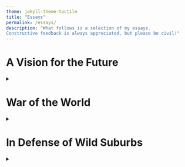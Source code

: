 ```yaml
---
theme: jekyll-theme-tactile
title: "Essays"
permalink: /essays/
description: "What follows is a selection of my essays. 
Constructive feedback is always appreciated, but please be civil!"
---
```


# A Vision for the Future
<details>
  <summary></summary>
        
I open my eyes. Light floods my room, tinged with the green of photosynthesis surrounding me. I hear running water, flowing through the aquaponics system, nourishing the flora and fauna. Well-lit by natural light and strategically placed mirrors, electric lighting is only needed late into the evening, as the day winds to a close. The house is kept naturally cool, with passive cooling and insulation. I venture outside, greeting the day, the animals, and the plants. The garden is growing spectacularly, the food crops are strong, tall, and healthy. The flowers buzz with the hum of a thousand pollinators, birds swoop in and out, squirrels nibble on nuts and rabbits chew on clover. A lone deer stands down the hill, helping himself to some fresh shoots. Most of my food I get from the market, so I don’t mind feeding the ecosystem with the rest. I greet the pigs, nuzzling in the compost for an uneaten peel or adventurous mushroom. Shaded by the tall oaks, the pigs are content in the shade, but might venture out into the warm meadow soon. I follow the well-worn dirt path to the coop, where a host of chickens are clucking contently, pecking at feed, hoping to snag a worm for breakfast. I dutifully collect a few of the eggs laid overnight, closing the coop as I leave. I venture over to the pond, where the ducks and geese loudly greet their own morning. I wave at the neighbors situated around the same pond, a treasure of the commons. I pick a particularly ripe apple from a tree, snag a large leaf of lettuce, cut some onion greens, pick up two healthy mushroom heads, and go back inside. Inside, I flip on the electric stove, place a pan over it, drizzle in some olive oil, and fry the onion greens and mushrooms before cracking in the eggs. I grab a slice of bread from the fridge, toast it, make a bed of the lettuce, and layer in the onions, mushrooms, and some tomato slices. There are a few small tomatoes growing in the garden, but the ones from the market are large and perfectly ripe, great for slices on toast. I layer the eggs on top, take a deep inhale, and dig in. 

When I’m finished, I place the plates in a basket, and once that’s full I’ll bring it over to the fish tank, where the minnows will happily eat the scraps while the moving water cleans off food stains. The nutrient-rich water from around the house will flow to eager plants, who will clean, purify, and send it recycled back into the house. The system is mostly a closed loop, but the small amount that is lost to evaporation or waste is easily topped up by sub-surface pumps, carefully designed to deplete the water table no faster than it is replenished. Our grid-scale batteries are often hydrogen-based, so as we consume more energy we release more water vapor, which can help increase the moisture in the air during dry days or weeks. These batteries are most appreciated during the particularly humid months, as they operate as giant dehumidifiers, converting water into its constituent gases for later power use. The rest of our energy infrastructure is renewables, with the solar-wind installations maximizing power generation per square foot while deep, underground geothermal plants and modular nuclear reactors provide reliable power generation during periods of intermittency. I bike to the electric light rail terminal, where regular rides take me into the city center. As I journey, I pass large expanses of green space, wooded, meadowed, and brush, punctuated by the brilliant blue of rivers, lakes, ponds, and creeks. Within and among these expanses are the punctuated whites of urban dwellings, which have engineered walls to slowly change to black over the course of the year, cooling in the summer and heating in the winter. Particularly large complexes have a dazzling array of installations on their roofs, from solar panels to small neighborhood parks for walking pets, to urban gardens. I even spy a couple basketball courts, complete with extra-high nets to catch any wandering shots. The trees filling these complexes occasionally have the stray basketball in them, but they don’t seem too worse for wear. The road is full, but the rail is in a lane of its own. Next to it, hundreds of passerby bike, scooter, walk, run, stroll, and chat. The road is mostly shaded, save for the rail lane, which keeps a solar panel on its roof to gain some extra charge. Beneath the rail is a sea of cover crops, which happily drink up the sun and water when the rail isn’t travelling over them. The rail stops at several centers, connecting passerby to the number of bus terminals that fill out the city or the metro stations which fill out the region. Urban dwellings are intermixed with community spaces, shopping districts, restaurants, and parks, creating rich living spaces where communities and individuals can thrive. Throughout it all is the flourishing of nature, with rabbits and deer happily munching on a town green, birds perched on the multitude of trees that cover the ground and building tops, squirrels and chipmunks running among trees and wildlife bridges, insects flitting in and out of flower cover, fish and turtles swimming through the lakes and rivers, lizards, newts, and water snakes sneaking between bodies of water through the frequent culverts, and the sounds of countless others rising through the green and blue. The whole world is alive, buzzing and singing, walking and talking, living and thriving. 

I make it to the city center. Here, the buildings run tall, stretching into the clouds. Yet nature still has a rich handhold here, with vines crawling up and down the buildings, shrubs spilling over balconies, bird nests hidden in protected overhangs, and flower gardens peeking out the sides. In fact, a whole community of tree-dwelling mammals, including several monkeys, have taken up residence in the towers, where rope bridges and vine carpets connect the rooftops and outcroppings provide shelter and safety. For the less agile of us, bridges and walkways connect the buildings, and workers and residents navigate vertically and horizontally between floors, with children racing each other through different combinations of bridges and stairwells to try and reach their desired destination first. The urban jungle has taken on a different meaning. Like the suburbs, the skyscrapers are highly mixed-use, with restaurant districts coexisting with apartments, massage parlors nestled next to office spaces. The skyscrapers, while colossal in size, are some of the least energy-hungry constructions in the region, since translucent solar panels embedded within the glass provide continual power throughout the day, elevators generate power whenever they are lowered, and massive batteries under the buildings allow for a constant demand. The depth of the batteries keeps them cool without any heating required, and during winter the thermal exhaust is redirected into the vents, providing free heating to the apartments and stores. The building can switch between high-power shading and low-power illumination, as the solar panel windows adjust their tint to absorb more sun or let in more light. Unlike in the suburbs, the waste from the towers is not recycled on site. Instead, conduits carry the waste and grey water to a massive biotreatment plant outside the city, which provides a steady stream of nutrients for the permaculture and vertical farms that support the entire region. Solid waste is used to grow fungi, while liquid waste is used as fertilizer for crops. Excess rainwater on the streets is directed into bioswales which filter the water and provide lush, city-level vegetation for passerby to enjoy. Many of the ground trees and shrubs are fruiting, so passerby can pluck an apple or raspberry during season, although most of the easy-to-reach ones have already been snatched by hungry humans or adventurous squirrels. The towers are setting up for a parade, this one for Vesak day. Soon the streets will be full of light and sound and music, and the wildlife will grumpily stay clear for a night or two, before returning when things quite down. The city is richly multicultural, but cultural groups have naturally clustered together in areas throughout the city, so festivities are often localized to a couple streets of joyous celebration at a time. Sometimes whole skyscrapers reflect a cultural identity, making for wonderful culinary or experiential tours. There are a few municipality-wide celebrations that occur each year, but countless cultural celebrations to be found, especially if one knows where to look. For the nature-goer large expanses of greenery are not hard to find, with the countless small islands of biodiversity spotted throughout the streets, the flourishing rooftop gardens, and several large parks throughout the city, which offer dual experiences of recreation and exploration. Within these parks there are community green spaces, where most nights some thespian organization is putting on a show. The parks also hold spots of untamed natural beauty, where trails percolate through spots of cool, forested old growth, lush meadows, and rich shrubland. Standing within these spots one can scarcely imagine that it is located right within the heart of the city, save for the tall, greened skyscrapers that occasionally sneak into one’s view within a clearing. 

As I travel throughout the city, taking in the sounds and sites, I come across my building. I venture in, working my way through the cool, spacious lobby and climbing the stairs to my floor. I usually work anywhere from 3-6 days per week and have a great deal of flexibility whether I want to do my work online or in the office. My average week is four days, which gives me enough time to get what I want done, but also to have days to explore my interests at home, where I work in my garden, paint, draw, play music, hike, bike, or merely sit by the lakeside. Today I’ve come in to experience the city, but also to see my colleagues. Universal basic income and increasing technological progress have enabled work to become optional for achieving a good standard of living, but most people still work towards what they feel passionate about. With the alleviation from the need to work to survive, creative productivity has flourished, and the office is full of the results of people’s passions: knitted garments, homemade desks, still-life paintings, a culinary masterpiece sitting in Tupperware containers within a lunch bag. If something in the office breaks, there’s almost always someone around who is passionately willing to fix it for free, and the office will return the favor by our own small gifts, baking them a home-cooked lunch, knitting a cozy winter beanie, offering to pet sit for a few days, or giving them a gift card to a new restaurant in the building. 

I settle down at my desk, which in this office range from standing to treadmill to beanbag. My work involves coordinating with stakeholders across the world to develop sustainable, actionable solutions to pressing problems. Many of the people I work with are representatives, not of governments, but of ecosystems. Natural ecosystems have legal rights, and so are represented in court and policy by legal guardians, stewards that work to verbalize the interests of a non-verbal community. The personhood of these organisms, species, and populations is uncontested, making it easier to get to the work of establishing compromises between all parties involved. A new development might increase human flourishing, but its ecological costs are high. As a compromise, surveyors check out the land to see if there are parts that can be developed while maintaining ecosystem integrity. The development won’t be as big, and the ecosystem will sustain a bit of damage, but both parties will come out better in the long run. As an additional compromise, the development aims to cultivate the regional soil, fostering the native microbial communities to either restore a separate degraded ecosystem, or use as a substrate for a roof-top garden, to ensure that native plants can easily reestablish. Compromises are always hard, but if both parties have representation the result will be much fairer, and in the long run will confer numerous benefits to all involved.  Residents of the development, eager to offset the ecological footprint, will green and flower the balconies and apartments, setup bird and squirrel feeders to feed the displaced population (with the added benefit to plants surrounding the development through the excess nitrogen and phosphorous supplied by the grateful wildlife), and plant and tend to seedlings around the premises, restoring the community to its original strength. Nature is resilient but stochastic, and the right pieces must fall in place for a community to regain health. Humans come in by using the cultural knowledge of the land, developed over countless generations of native peoples, to implement best-practices to expedite Nature’s natural processes. With time, love, and care, a thriving ecosystem will grow once again, this time in concert with human activity. 

As I finish my work I reflect on where we are, how far we have come. Countries worldwide have alleviated the suffering of their most-vulnerable citizens. Inequality has plummeted, equity has soared. Most people worldwide live a life as good as mine, as satisfied, as comfortable, as fulfilled. And with all this human progress we have simultaneously bolstered our natural ecosystems, creating protected and integrated environments where nature too can thrive. Our cities offer such rich habits and new niches for a flourishing of biodiversity, with distinct and varied ecosystems found everywhere along the urban-wildlife interface. Human change incorporates the natural world into its designs and provides the necessary resources and time to bring biodiversity along. The goods we can no longer use are recycled, revitalized, and transformed, the feedstock for another of our countless essential lifelines. Our communities and ecosystems are strong, resilient, and capable. Our disaster prevention and cleanup are aimed at restoring and protecting the whole ecosystem, and our mutual partnership with the rest of nature enables enhanced strength to meet whatever the future may hold. There is a recognition that we are in this together, our Spaceship Earth. We journey together, our brothers and sisters, children and elders, human and other, to face our shared destiny. 
        
</details>

# War of the World
<details>
  <summary></summary>
  
We are fighting a war. Invisible, approaching, and worldwide. Hidden for some and blinding for others. This is not a war of any one nation, any one society, any one people. This is a war for our humanity, for our world. This war pervades our conversations, challenges our supply lines, and requires unprecedented mobilization. This war will require generals, lieutenants, admirals, and soldiers on the ground. It needs engineers, builders, technicians, and tinkerers. It’ll need truck drivers, electricians, plumbers, steel workers, miners, and police officers. Most importantly, it will need people. This war must be fought on all fronts, at home and abroad. We must ration, safeguard, and each do his or her part to fight for our country, our planet, our world. 
        
This is a war without borders, without bounds, without a face. It is one without a language, without a people. Instead, we are all on one side, all fighting against a single enemy. The enemy threatens our livelihoods, our way of life, our continued existence. Rich or poor, black or white, young or old, we will all feel the effects. 

&emsp; The enemy is climate change. 

This might feel overblown, exaggerated, a big joke. But as I talk to my friends and family they tell me of 110-degree heat in the summer, a power failure in the middle of a winter blizzard, losing everything in a flood, hurricane, or wildfire, and, most recently, the heartbreak of lives lost and livelihoods ruined in the Kentucky tornadoes. I see forests razed into parking lots, and farmland turned into dust. Sure, all this happened before, but never quite so much and quite so often. The cause of all these events is murky, but the end result is clear: No other crisis in recent memory has threatened us so much, affected quite so many people, and required such massive mobilization on all fronts. We need engineers and technicians to develop tomorrow’s solutions, and industry to implement today’s. We need homeowners to encourage better construction and workers to build better projects. We need our parents to remember yesterday, and our children to imagine tomorrow. We need new technology, new strengths, new identities. 
        
I want my dinner table to be a place of solutions, not shouting. Everyone, from grandparent to grandson should be a part of this conversation. I’m tired of this distrust of my fellow countryman, of the shouting matches that fill our media. Instead, I long for a time long passed when we could have a common goal, something that we could all fight for. And I believe this is that issue. 
        
I want military strategists drawing up battle plans, contingencies and retaliations. Evacuation efforts, aid missions, striking while the iron is hot. I want preventative and offensive infrastructure; sea walls, fire-managed forests, irrigation canals, and crop relief. With that, we’ll need solar and wind farms, grid-scale batteries, and revitalized transportation. I want rations on goods I can survive without, a return to a simpler time when we didn’t all need the next best thing. I see this as my patriotic duty, to my nation and to my world. I want my kids to grow up in a better world than I did, with opportunities and securities I never had. Finally, I want help for those on the front lines: the men, women, and children gritting their teeth to face the oncoming storm. 
        
We have to do this together, protecting one and protecting all. We cannot sacrifice some to save many, because the few may hold the solutions that turn the tide. Those of us that fall will never do so in vain: we will avenge our fallen soldiers, we will continue the fight, and we will push for a better tomorrow. With every step of the war we take great care, listening to all to ensure none get left behind. 
	
This will require changing the way we think, act, do business, and talk among ourselves. As society restructures, we must do the same, looking inward at a time when everything pulls our attention out. Every step counts, and the only way to meet this challenge is with many. We cannot give in to infighting, for if we do, the enemy wins. We will not be able to mount effective mobilization, develop our defenses, and shore up our attack capabilities. The only way forward is with a unified front, a united federation to lead the way worldwide. No war can be won by falling amongst ourselves, for this war requires us all. 
        
As with any war, we will lose some battles, some of us may fall behind. At times, we may think all is lost. Yet we must pick up the flag from our fallen soldiers and carry on, shouldering their burden as our own. This war can only be won by fighting hard, fighting true, and fighting through. Every battle won will gain a foothold, a new ground to assess the future and care for the past. We’ll use the knowledge of our two steps forward to stay strong on our one back. For with every battle fought we trudge on, seeing the future beyond the horizon. 
	
There is no better cause to devote ourselves to then one that will safeguard the lives of ourselves, our children, and our people. Actions today will affect the future, but we will not forget our past. Together, we will come out the other side, better and stronger. This is not where humanity takes its last stand, for we will not die on this hill. We built this world, this land of perseverance, hardship, and opportunity. Coarse, challenging, and cooperative, this is the enterprise we’ve embarked upon. This world we inhabit as one.   

A million tiny battles are fought each day, on all fronts, and across the world. There are winners and losers, false prophets and promises, good and evil. But now comes a fight that we must all join. A fight for our future, our past, and, most importantly, our present. An enemy we can join against, an ideal we can fight for. The path ahead is dark and full of terror. Yet the other side is a garden of Eden, a promised land that guides us through the darkness. If we do this, and we must, then we will create a better world. Let us stand together in this fight, together, for Earth. 

</details>

# In Defense of Wild Suburbs
<details>
  <summary></summary>
A common argument against re-wilding public green spaces, such as those found at parks, in our backyards, and serving as natural barriers between our urban islands, is that mowed, kept, green spaces are better for kids and dogs. 

However, this argument doesn’t hold up when analyzed closely. Dogs thrive on environmental smells, their primary means of understanding and exploring the environment. Yet mowed, public, greenspaces are largely lacking in the smells most interesting to dogs: the smells of nature, the countless pheromones of a rich, thriving community. Think of the joy we experience when smelling the sweet nectar of a honeysuckle or flowering bush. Dog’s experience the same joy but a hundred-fold, creating a rich tapestry of experience. If we create a community rich in smells (not present in the two or three species of plant and few species of insect that can eek out a living in our current lawns), our dog’s experience will magnify tenfold. 

The same experience holds for children, who thrive on rich, exciting, and explorable terrains. Children love to hide, to explore, to climb. Sure, you can use a few hundred dollars to set up a volleyball net or some soccer goals, which will be used maybe a few times a month when the temperature isn’t scorching or freezing (as the lack of natural cover easily allows yards to heat up or cool down to dangerous temperatures), or you could allow children to do what they do best: create their own adventures. Children who experience the slight independence that climbing a tree, hiding under brush, or digging around in the dirt develop lifelong benefits, including experiencing fewer injuries as adults and developing the capacity to self-regulate their boredom or attention, a skill sorely needed today. In addition, the joy of finding the home of a neighborhood rabbit, squirrel, or roosting bird, or seeing warm, content pollinators buzzing in a beautiful summer day confers a lifelong love of the natural world, and a desire to protect those closest to us. 

Another argument often cited against natural lawns is that of ticks or mosquitoes. However, such a problem is easily averted by having a can of bug-spray by the door, and encouraging children to be proactive in checking their legs and arms. With proper precautions, the risk of insect bites drops practically to zero, while simultaneously encouraging children to take aspects of their health into their own hands, fostering independence and self-care. 

Thus, next time you bring out the lawnmower, consider leaving a small section free to grow. Watch it over the coming weeks, and if it’s not to your liking you can always mow it the next time around, but you might be surprised how much it can simultaneously grow the species-richness of your yard, while also creating the environment where your pets and children can thrive. 
![image](https://user-images.githubusercontent.com/95586072/179380531-e5a79b32-21a1-4f11-9592-1c2595d5ec94.png)

</details>




